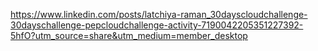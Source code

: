https://www.linkedin.com/posts/latchiya-raman_30dayscloudchallenge-30dayschallenge-pepcloudchallenge-activity-7190042205351227392-5hfO?utm_source=share&utm_medium=member_desktop
